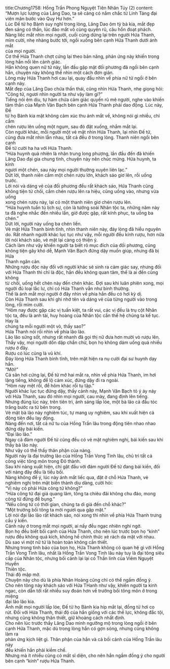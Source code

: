 title:Chương1758: Hồng Trần Phong Nguyệt Tiên Nhân Túy (2)
content:
“Mượn lực lượng của Lăng Dao, ta sẽ càng có nắm chắc từ Linh Tàng đại<br>viên mãn bước vào Quy Hư hơn.”<br>Lúc Đế tử họ Bành suy nghĩ trong lòng, Lăng Dao ôm tỳ bà kia, mắt đẹp<br>đen sáng có thần, lúc đảo mắt vô cùng quyến rũ, câu hồn đoạt phách.<br>Nàng liếc mắt nhìn mọi người, cuối cùng dừng lại trên người Hứa Thanh,<br>mỉm cười, nhẹ nhàng bước tới, ngồi xuống bên cạnh Hứa Thanh dưới ánh mắt<br>của mọi người.<br>Cơ thể Hứa Thanh chợt cứng lại theo bản năng, phản ứng này khiến trong<br>lòng hắn nổi lên cảnh giác.<br>Hắn không quen nữ tử này, lần đầu gặp mặt đối phương đã ngồi bên cạnh<br>hắn, chuyện này không thể nhìn một cách đơn giản.<br>Lông mày Hứa Thanh hơi cau lại, quay đầu nhìn về phía nữ tử ngồi ở bên<br>cạnh này.<br>Mắt đẹp của Lăng Dao chứa thần thái, cũng nhìn Hứa Thanh, nhẹ giọng hỏi:<br>“Công tử, ngươi nhìn người ta như vậy làm gì?”<br>Tiếng nói êm dịu, tự hàm chứa cảm giác quyến rũ mê người, nghe vào khiến<br>tâm thần của Mạnh Vân Bạch bên cạnh Hứa Thanh phải dao động. Lúc này, Đế<br>tử họ Bành kia mặt không cảm xúc thu ánh mắt về, không nói gì nhiều, chỉ cầm<br>chén rượu lên uống một ngụm, sau đó đặt xuống, nhắm mắt lại.<br>Còn người khác, mỗi người một vẻ mặt nhìn Hứa Thanh, lại nhìn Đế tử,<br>cũng đưa mắt nhìn lẫn nhau, tất cả đều ở trong lòng. Thanh niên ngồi bên cạnh<br>Đế tử cười ha ha với Hứa Thanh.<br>“Hứa huynh quả nhiên là nhân trung long phượng, lần đầu đến đã khiến<br>Lăng Dao đại gia chung tình, chuyện này nên chúc mừng. Hứa huynh, ta kính<br>ngươi một chén, sau này mọi người thường xuyên liên lạc.”<br>Dứt lời, thanh niên cầm một chén rượu lớn, khách sáo giơ lên, rồi uống<br>trước.<br>Lời nói và dáng vẻ của đối phương đều rất khách sáo, Hứa Thanh cũng<br>không tiện từ chối, cầm chén rượu lên ra hiệu, cũng uống vào, nhưng vừa uống<br>xong chén rượu này, lại có một thanh niên giơ chén rượu lên.<br>“Hứa huynh tuấn tú lịch sự, còn là tướng soái Nhân tộc ta, những năm này<br>ta đã nghe nhắc đến nhiều lần, giờ được gặp, rất kính phục, ta uống ba chén.”<br>Dứt lời, người này uống ba chén liền.<br>Vẻ mặt Hứa Thanh bình tĩnh, nhìn thanh niên này, đáy lòng đã hiểu nguyên<br>do. Rất nhanh người khác lục tục như vậy, mỗi người đều kính rượu, hơn nữa<br>lời nói khách sáo, vẻ mặt lại càng có thiện ý.<br>Cách làm như vậy khiến người ta biết rõ mục đích của đối phương, cũng<br>không tiện gây khó dễ, Mạnh Vân Bạch đứng dậy muốn giúp, nhưng đã bị Hứa<br>Thanh ngăn cản.<br>Những rượu độc này đối với người khác sẽ sinh ra cảm giác say, nhưng đối<br>với Hứa Thanh thì chỉ là độc, hắn đều không quan tâm, thế là ai đến cũng không<br>từ chối, uống hết chén này đến chén khác. Đợi sau khi luân phiên xong, mọi<br>người đủ loại lắc lư, chỉ có Hứa Thanh vẫn như bình thường.<br>Thế là ánh mắt mọi người ở đây nhìn về phía hắn đều có hơi kỳ dị.<br>Còn Hứa Thanh sau khi ghi nhớ tên và dáng vẻ của từng người vào trong<br>lòng, rồi mỉm cười.<br>“Hôm nay được gặp các vị tuấn kiệt, ta rất vui, các vị đều là trụ cột Nhân<br>tộc ta, đều là anh tài, huy hoàng của Nhân tộc cần thế hệ chúng ta kế tục. Hay là<br>chúng ta mỗi người một vò, thấy sao?”<br>Hứa Thanh nói rồi nhìn về phía lão lão.<br>Lão lão sửng sốt, nhưng rất nhanh đã gọi thị nữ đưa hơn mười vò rượu lên.<br>Thấy vậy, mọi người dồn dập chần chừ, bọn họ không dám uống quá nhiều<br>rượu ở đây.<br>Rượu có lúc cũng là vũ khí.<br>Đáy lòng Hứa Thanh bình tĩnh, trên mặt hiện ra nụ cười đại sư huynh dạy<br>hắn.<br>“Mời!”<br>Cả sân hơi cứng lại, Đế tử mở hai mắt ra, nhìn về phía Hứa Thanh, im hơi<br>lặng tiếng, không để lộ cảm xúc, đứng dậy đi ra ngoài.<br>“Hôm nay mệt rồi, để hôm khác rồi tụ tập.”<br>Người khác lục tục đứng dậy, thấy cảnh này, Mạnh Vân Bạch tỏ ý áy náy<br>với Hứa Thanh, sau đó nhìn mọi người, cau mày, đang định lên tiếng.<br>Nhưng đúng lúc này, trên tiên trì, ánh sáng lấp lóe, một bà lão cả đầu tóc<br>trắng bước ra từ bên trong.<br>Vẻ mặt bà lão này nghiêm túc, tự mang uy nghiêm, sau khi xuất hiện cả<br>động tiên đều lay động.<br>Nàng đến nơi, tất cả nữ tu của Hồng Trần lâu trong động tiên nhao nhao<br>đứng dậy bái kiến.<br>“Đại lão lão.”<br>Ngay cả đám người Đế tử cũng đều có vẻ mặt nghiêm nghị, bái kiến sau khi<br>thấy bà lão này.<br>Như vậy có thể thấy thân phận của nàng.<br>Người này là đại trưởng lão của Hồng Trần Vong Tình lâu, chủ trì tất cả<br>công việc tông môn trong Đô thành.<br>Sau khi nàng xuất hiện, chỉ gật đầu với đám người Đế tử đang bái kiến, đối<br>với nàng đây đều là tiểu bối.<br>Nàng không để ý, lúc này ánh mắt liếc qua, đặt ở chỗ Hứa Thanh, vẻ<br>nghiêm nghị trên mặt biến thành dịu dàng, cười hỏi:<br>“Vị này có phải Hứa công tử không?”<br>“Hứa công tử đại giá quang lâm, tông ta chiêu đãi không chu đáo, mong<br>công tử đừng để bụng.”<br>“Nếu công tử có thời gian, chúng ta di giá đến chỗ khác?”<br>“Một trưởng bối tông ta mời ngươi qua gặp mặt.”<br>Lời nói đại lão lão rất khách sáo, nói xong thì nhìn về phía Hứa Thanh trưng<br>cầu ý kiến.<br>Cảnh này ở trong mắt mọi người, ai nấy đều ngạc nhiên nghi ngờ.<br>Bọn họ đều biết bối cạnh của Hứa Thanh, cho nên lúc trước bọn họ “kính”<br>rượu đều không quá kích, không hề chính thức xé rách da mặt với nhau.<br>Dù sao vì một nữ tử là hoàn toàn không cần thiết.<br>Nhưng trong tình báo của bọn họ, Hứa Thanh không có quan hệ gì với Hồng<br>Trần Vong Tình lâu, nhất là Hồng Trần Vong Tình lâu này tuy là đại tông siêu<br>cấp của Nhân tộc, nhưng bối cảnh lại lại có Thần linh của Viêm Nguyệt Huyền<br>Thiên tộc.<br>Thái độ mập mờ.<br>Chuyện này cho dù là phía Nhân Hoàng cũng chỉ có thể ngầm đồng ý.<br>Cho nên tông này khách sáo với Hứa THanh như vậy, khiến người ta kinh<br>ngạc, còn dẫn tới rất nhiều suy đoán hơn về trưởng bối tông môn ở trong miệng<br>đại lão lão kia.<br>Ánh mắt mọi người lấp lóe, Đế tử họ Bành kia híp mắt lại, đồng tử hơi co<br>rút. Đối với Hứa Thanh, thái độ của hắn giống với các thế lực, không đắc tội,<br>nhưng cũng không thân thiết, giữ khoảng cách nhất định.<br>Cho nên lúc trước thấy Lăng Dao mình ngưỡng mộ trong lòng ngồi ở bên<br>cạnh Hứa Thanh, mặc dù trong lòng hắn có gợn sóng, nhưng cũng không làm ra<br>phản ứng kịch liệt gì. Thân phận của hắn và cả bối cảnh của Hồng Trần lâu này<br>đều khiến hắn phải kiềm chế.<br>Nhưng mà ít nhiều cũng có mất sĩ diện, cho nên hắn ngầm đồng ý cho người<br>bên cạnh “kính” rượu Hứa Thanh.